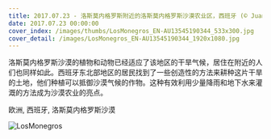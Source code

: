 ```yaml
---
title: 2017.07.23 - 洛斯莫内格罗斯附近的洛斯莫内格罗斯沙漠农业区，西班牙 (© Juan Carlos Muñoz/age fotostock)
date: 2017.07.23 00:00:00
cover_index: /images/thumbs/LosMonegros_EN-AU13545190344_533x300.jpg
cover_detail: /images/LosMonegros_EN-AU13545190344_1920x1080.jpg
---
```


洛斯莫内格罗斯沙漠的植物和动物已经适应了该地区的干旱气候，居住在附近的人们也同样如此。西班牙东北部地区的居民找到了一些创造性的方法来耕种这片干旱的土地，他们种植可以抵御沙漠气候的作物。这种有效利用少量降雨和地下水来灌溉的方法成为沙漠农业的亮点。

欧洲, 西班牙, 洛斯莫内格罗斯沙漠

![LosMonegros](/images/LosMonegros_EN-AU13545190344_1920x1080.jpg)
